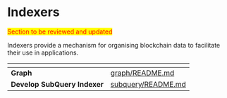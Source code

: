 # Indexers

<mark style="color:red;">Section to be reviewed and updated</mark>

Indexers provide a mechanism for organising blockchain data to facilitate their use in applications.&#x20;

<table data-card-size="large" data-view="cards"><thead><tr><th></th><th data-hidden data-card-target data-type="content-ref"></th></tr></thead><tbody><tr><td><strong>Graph</strong></td><td><a href="graph/README.md">graph/README.md</a></td></tr><tr><td><strong>Develop SubQuery Indexer</strong></td><td><a href="subquery/README.md">subquery/README.md</a></td></tr></tbody></table>
